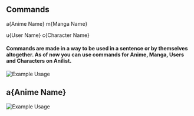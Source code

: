 ## Commands

a{Anime Name} m{Manga Name}

u{User Name} c{Character Name}

#### Commands are made in a way to be used in a sentence or by themselves altogether. As of now you can use commands for Anime, Manga, Users and Characters on Anilist.


![Example Usage](https://i.imgur.com/4dp1zDO.gif)

## a{Anime Name}
![Example Usage](https://i.imgur.com/n8W9sjF.png)
